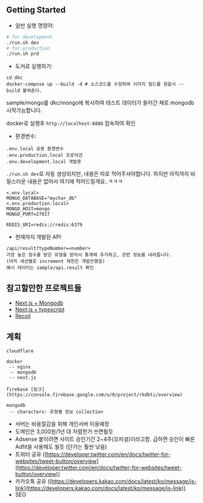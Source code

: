 ## Getting Started

- 일반 실행 명령어:
```bash
# for development
./run.sh dev
# for production
./run.sh prd
```

- 도커로 실행하기:

```
cd dkc
docker-compose up --build -d # 소스코드를 수정하여 이미지 빌드를 원할시 --build 붙여준다.
```
sample/mongo를 dkc/mongo에 복사하여 테스트 데이터가 들어간 채로 mongodb 시작가능합니다.

docker로 실행후 `http://localhost:8880` 접속하여 확인

- 환경변수:

```
.env.local 공용 환경변수
.env.production.local 프로덕션
.env.development.local 개발용
```
`./run.sh dev`로 자동 생성되지만, 내용은 따로 적어주셔야합니다.
하지만 아직까지 비밀스러운 내용은 없어서 여기에 적어드릴게요..ㅋㅋㅋ
```
<.env.local>
MONGO_DATABASE="mychar_db"
<.env.production.local>
MONGO_HOST=mongo
MONGO_PORT=27017 

REDIS_URI=redis://redis:6379
```


- 현재까지 개발된 API

```
/api/result?typeNumber=<number>
가장 높은 점수를 받은 유형을 받아서 통계에 추가하고, 관련 정보를 내려줍니다.
(아직 세션별로 increment 제한은 개발안했음)
예시 데이터는 sample/api.result 확인
```

## 참고할만한 프로젝트들
- [Next.js + Mongodb](https://github.com/hoangvvo/nextjs-mongodb-app)
- [Next.js + typescript](https://github.com/vercel/next.js/tree/canary/examples/with-typescript)
- [Recoil](https://github.com/sudongyuer/mini-spotify)

## 계획
```
cloudflare

docker
 -- nginx
 -- mongodb
 -- next.js

firebase [링크](https://console.firebase.google.com/u/0/project/rkdbti/overview)

mongodb
 -- characters: 유형별 정보 collection
```
- 서버는 비용절감을 위해 개인서버 이용예정
- 도메인은 3,000원/1년 대 저렴한거 쓰면될듯
- Adsense 붙이려면 사이트 승인기간 2~4주(오피셜)이라고함. 급하면 승인이 빠른 Adfit을 사용해도 될듯 (단가는 훨씬 낮음)
- 트위터 공유 ([https://developer.twitter.com/en/docs/twitter-for-websites/tweet-button/overview](https://developer.twitter.com/en/docs/twitter-for-websites/tweet-button/overview))
- 카카오톡 공유 ([https://developers.kakao.com/docs/latest/ko/message/js-link](https://developers.kakao.com/docs/latest/ko/message/js-link))
- SEO
